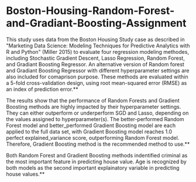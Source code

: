# Boston-Housing-Random-Forest-and-Gradiant-Boosting-Assignment
This study uses data from the Boston Housing Study case as described in "Marketing Data Science: Modeling Techniques for Predictive Analytics with R and Python" (Miller 2015) to evaluate four regression modeling methodes, including Stochastic Gradient Descent, Lasso Regression, Random Forest, and Gradiant Boosting Regressor. An alternative version of Random forest and Gradiant Boosting Regressor with different hyperparameter settings are also included for comaprison purpose. These methods are evaluated within a 5-fold cross-validation design, using root mean-squared error (RMSE) as an index of prediction error.**

The results show that the performance of Random Forests and Gradient Boosting methods are highly impacted by their hyperparameter settings. They can either outperform or underperform SGD and Lasso, depending on the values assigned to hyperparameter(s). The better-performed Random Forest model and better_performed Gradient Boosting model are each applied to the full data set, with Gradient Boosting model reaches 1.0 perfect explained_variance score, outperforming Random Forest model. Therefore, Gradient Boosting method is the recommended method to use.**

Both Random Forest and Gradient Boosting methods indentified criminal as the most important feature in predicting house value. Age is recognized by both models as the second important explainatory variable in predicting house values.** 

